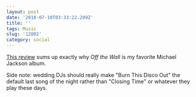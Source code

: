 ```yaml
---
layout: post
date: '2018-07-10T03:33:22.209Z'
title: ''
tags: Music
slug: '12802'
category: social
---
```

[This review](https://pitchfork.com/reviews/albums/21548-off-the-wall/) sums up exactly why *Off the Wall* is my favorite Michael Jackson album.

Side note: wedding DJs should really make &quot;Burn This Disco Out&quot; the default last song of the night rather than &quot;Closing Time&quot; or whatever they play these days.
